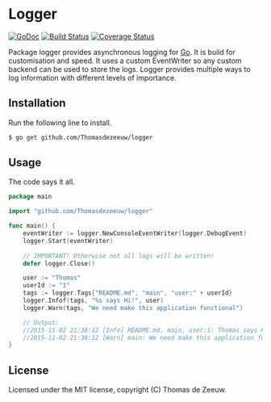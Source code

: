 # Logger

[![GoDoc](https://godoc.org/github.com/Thomasdezeeuw/logger?status.svg)](https://godoc.org/github.com/Thomasdezeeuw/logger)
[![Build Status](https://travis-ci.org/Thomasdezeeuw/logger.png?branch=master)](https://travis-ci.org/Thomasdezeeuw/logger)
[![Coverage Status](https://coveralls.io/repos/Thomasdezeeuw/logger/badge.svg?branch=master&service=github)](https://coveralls.io/github/Thomasdezeeuw/logger?branch=master)

Package logger provides asynchronous logging for [Go](https://golang.org/). It
is build for customisation and speed. It uses a custom EventWriter so any custom
backend can be used to store the logs. Logger provides multiple ways to log
information with different levels of importance.

## Installation

Run the following line to install.

```bash
$ go get github.com/Thomasdezeeuw/logger
```

## Usage

The code says it all.

```go
package main

import "github.com/Thomasdezeeuw/logger"

func main() {
	eventWriter := logger.NewConsoleEventWriter(logger.DebugEvent)
	logger.Start(eventWriter)
	
	// IMPORTANT! Otherwise not all logs will be written!
	defer logger.Close()

	user := "Thomas"
	userId := "1"
	tags := logger.Tags{"README.md", "main", "user:" + userId}
	logger.Infof(tags, "%s says Hi!", user)
	logger.Warn(tags, "We need make this application functional")

	// Output:
	//2015-11-02 21:38:12 [Info] README.md, main, user:1: Thomas says Hi!
	//2015-11-02 21:38:12 [Warn] main: We need make this application functional
}
```

## License

Licensed under the MIT license, copyright (C) Thomas de Zeeuw.
